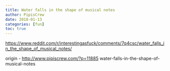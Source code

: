 ```yaml
---
title: Water falls in the shape of musical notes
author: PipisCrew
date: 2018-01-13
categories: [fun]
toc: true
---
```


https://www.reddit.com/r/interestingasfuck/comments/7q4csc/water_falls_in_the_shape_of_musical_notes/

origin - http://www.pipiscrew.com/?p=11885 water-falls-in-the-shape-of-musical-notes